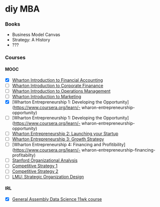 # diy MBA

### Books
- Business Model Canvas
- Strategy: A History
- ???

### Courses
#### MOOC
- [x] [Wharton Introduction to Financial Accounting](https://www.coursera.org/learn/wharton-accounting)
- [ ] [Wharton Introduction to Corporate Finanance](https://www.coursera.org/learn/wharton-finance)
- [ ] [Wharton Introduction to Operations Management](https://www.coursera.org/learn/wharton-operations)
- [ ] [Wharton Introduction to Marketing](https://www.coursera.org/learn/wharton-marketing)
- [x] [Wharton Entrepreneurship 1: Developing the Opportunity](https://www.coursera.org/learn/- wharon-entrepreneurship-opportunity)
- [ ] [Wharton Entrepreneurship 1: Developing the Opportunity](https://www.coursera.org/learn/- wharon-entrepreneurship-opportunity)
- [ ] [Wharton Entrepreneurship 2: Launching your Startup](https://www.coursera.org/learn/wharton-launching-startup)
- [ ] [Wharton Entrepreneurship 3: Growth Strategy](https://www.coursera.org/learn/growth-strategy)
- [ ] [Wharton Entrepreneurship 4: Financing and Profitibility](https://www.coursera.org/learn/- wharon-entrepreneurship-financing-profitabilty)
- [ ] [Stanford Organizational Analysis](https://www.coursera.org/learn/organizational-analysis)
- [ ] [Competitive Strategy 1](https://www.coursera.org/learn/competitive-strategy)
- [ ] [Competitive Strategy 2](https://www.coursera.org/learn/advanced-competitive-strategy)
- [ ] [LMU: Strategic Organization Design](https://www.coursera.org/learn/organization-design)

#### IRL
- [x] [General Assembly Data Science 11wk course](https://generalassemb.ly/education/data-science)
